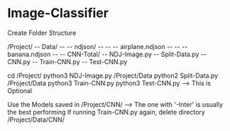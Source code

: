 # Image-Classifier


Create Folder Structure

/Project/
-- Data/
-- -- ndjson/
-- -- -- airplane.ndjson
-- -- -- banana.ndjson
-- -- CNN-Total/
-- NDJ-Image.py
-- Split-Data.py
-- CNN.py
-- Train-CNN.py
-- Test-CNN.py


cd /Project/
python3 NDJ-Image.py /Project/Data
python2 Split-Data.py /Project/Data
python3 Train-CNN.py
python3 Test-CNN.py   --> This is Optional

Use the Models saved in /Project/CNN/   --> The one with '-Inter' is usually the best performing
If running Train-CNN.py again, delete directory /Project/Data/CNN/
